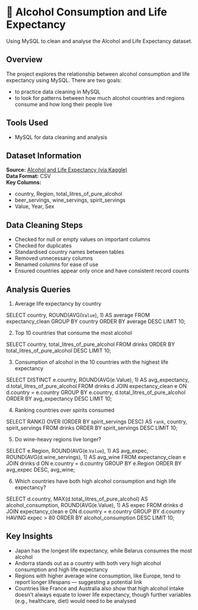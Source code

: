 # 🍹 Alcohol Consumption and Life Expectancy

Using MySQL to clean and analyse the Alcohol and Life Expectancy dataset.


## Overview
The project explores the relationship between alcohol consumption and life expectancy using MySQL.
There are two goals:
- to practice data cleaning in MySQL
- to look for patterns between how much alcohol countries and regions consume and how long their people live


## Tools Used
- MySQL for data cleaning and analysis


## Dataset Information
**Source:** [Alcohol and Life Expectancy (via Kaggle)](https://www.kaggle.com/datasets/thedevastator/relationship-between-alcohol-consumption-and-lif?select=Alcohol+and+Life+Expectancy.twbx)  
**Data Format:** CSV  
**Key Columns:**  
- country, Region, total_litres_of_pure_alcohol
- beer_servings, wine_servings, spirit_servings
- Value, Year, Sex


## Data Cleaning Steps
- Checked for null or empty values on important columns
- Checked for duplicates
- Standardised country names between tables
- Removed unnecessary columns
- Renamed columns for ease of use
- Ensured countries appear only once and have consistent record counts


## Analysis Queries

1. Average life expectancy by country

SELECT country, ROUND(AVG(`Value`), 1) AS average
FROM expectancy_clean
GROUP BY country
ORDER BY average DESC
LIMIT 10;

2. Top 10 countries that consume the most alcohol

SELECT country, total_litres_of_pure_alcohol
FROM drinks
ORDER BY total_litres_of_pure_alcohol DESC
LIMIT 10;

3. Consumption of alcohol in the 10 countries with the highest life expectancy

SELECT DISTINCT e.country, ROUND(AVG(e.Value), 1) AS avg_expectancy, 
d.total_litres_of_pure_alcohol
FROM drinks d
JOIN expectancy_clean e ON d.country = e.country
GROUP BY e.country, d.total_litres_of_pure_alcohol
ORDER BY avg_expectancy DESC
LIMIT 10;

4. Ranking countries over spirits consumed

SELECT 
RANK() OVER (ORDER BY spirit_servings DESC) AS `rank`,
country, spirit_servings
FROM drinks
ORDER BY spirit_servings DESC
LIMIT 10;

5. Do wine-heavy regions live longer?

SELECT e.Region, 
ROUND(AVG(e.`Value`), 1) AS avg_expec,
ROUND(AVG(d.wine_servings), 1) AS avg_wine
FROM expectancy_clean e
JOIN drinks d
ON e.country = d.country
GROUP BY e.Region
ORDER BY avg_expec DESC, avg_wine;

6. Which countries have both high alcohol consumption and high life expectancy?

SELECT 
  d.country, 
  MAX(d.total_litres_of_pure_alcohol) AS alcohol_consumption, 
  ROUND(AVG(e.Value), 1) AS expec
FROM drinks d
JOIN expectancy_clean e ON d.country = e.country
GROUP BY d.country
HAVING expec > 80
ORDER BY alcohol_consumption DESC
LIMIT 10;


## Key Insights
- Japan has the longest life expectancy, while Belarus consumes the most alcohol
- Andorra stands out as a country with both very high alcohol consumption and high life expectancy
- Regions with higher average wine consumption, like Europe, tend to report longer lifespans — suggesting a potential link
- Countries like France and Australia also show that high alcohol intake doesn't always equate to lower life expectancy, though further variables (e.g., healthcare, diet) would need to be analysed
